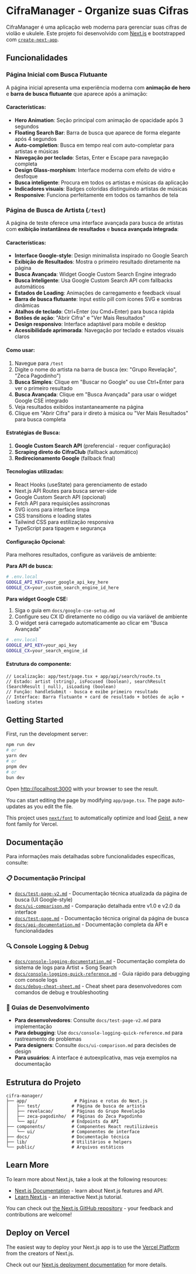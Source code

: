 # CifraManager - Organize suas Cifras

CifraManager é uma aplicação web moderna para gerenciar suas cifras de violão e ukulele. Este projeto foi desenvolvido com [Next.js](https://nextjs.org) e bootstrapped com [`create-next-app`](https://nextjs.org/docs/app/api-reference/cli/create-next-app).

## Funcionalidades

### Página Inicial com Busca Flutuante

A página inicial apresenta uma experiência moderna com **animação de hero** e **barra de busca flutuante** que aparece após a animação:

#### Características:

- **Hero Animation**: Seção principal com animação de opacidade após 3 segundos
- **Floating Search Bar**: Barra de busca que aparece de forma elegante após 4 segundos
- **Auto-completion**: Busca em tempo real com auto-completar para artistas e músicas
- **Navegação por teclado**: Setas, Enter e Escape para navegação completa
- **Design Glass-morphism**: Interface moderna com efeito de vidro e desfoque
- **Busca inteligente**: Procura em todos os artistas e músicas da aplicação
- **Indicadores visuais**: Badges coloridas distinguindo artistas de músicas
- **Responsive**: Funciona perfeitamente em todos os tamanhos de tela

### Página de Busca de Artista (`/test`)

A página de teste oferece uma interface avançada para busca de artistas com **exibição instantânea de resultados** e **busca avançada integrada**:

#### Características:

- **Interface Google-style**: Design minimalista inspirado no Google Search
- **Exibição de Resultados**: Mostra o primeiro resultado diretamente na página
- **Busca Avançada**: Widget Google Custom Search Engine integrado
- **Busca Inteligente**: Usa Google Custom Search API com fallbacks automáticos
- **Estados de Loading**: Animações de carregamento e feedback visual
- **Barra de busca flutuante**: Input estilo pill com ícones SVG e sombras dinâmicas
- **Atalhos de teclado**: Ctrl+Enter (ou Cmd+Enter) para busca rápida
- **Botões de ação**: "Abrir Cifra" e "Ver Mais Resultados"
- **Design responsivo**: Interface adaptável para mobile e desktop
- **Acessibilidade aprimorada**: Navegação por teclado e estados visuais claros

#### Como usar:

1. Navegue para `/test`
2. Digite o nome do artista na barra de busca (ex: "Grupo Revelação", "Zeca Pagodinho")
3. **Busca Simples**: Clique em "Buscar no Google" ou use Ctrl+Enter para ver o primeiro resultado
4. **Busca Avançada**: Clique em "Busca Avançada" para usar o widget Google CSE integrado
5. Veja resultados exibidos instantaneamente na página
6. Clique em "Abrir Cifra" para ir direto à música ou "Ver Mais Resultados" para busca completa

#### Estratégias de Busca:

1. **Google Custom Search API** (preferencial - requer configuração)
2. **Scraping direto do CifraClub** (fallback automático)
3. **Redirecionamento Google** (fallback final)

#### Tecnologias utilizadas:

- React Hooks (useState) para gerenciamento de estado
- Next.js API Routes para busca server-side
- Google Custom Search API (opcional)
- Fetch API para requisições assíncronas
- SVG icons para interface limpa
- CSS transitions e loading states
- Tailwind CSS para estilização responsiva
- TypeScript para tipagem e segurança

#### Configuração Opcional:

Para melhores resultados, configure as variáveis de ambiente:

**Para API de busca:**

```bash
# .env.local
GOOGLE_API_KEY=your_google_api_key_here
GOOGLE_CX=your_custom_search_engine_id_here
```

**Para widget Google CSE:**

1. Siga o guia em `docs/google-cse-setup.md`
2. Configure seu CX ID diretamente no código ou via variável de ambiente
3. O widget será carregado automaticamente ao clicar em "Busca Avançada"

```bash
# .env.local
GOOGLE_API_KEY=your_api_key
GOOGLE_CX=your_search_engine_id
```

#### Estrutura do componente:

```tsx
// Localização: app/test/page.tsx + app/api/search/route.ts
// Estado: artist (string), isFocused (boolean), searchResult (SearchResult | null), isLoading (boolean)
// Função: handleSubmit - busca e exibe primeiro resultado
// Interface: Barra flutuante + card de resultado + botões de ação + loading states
```

## Getting Started

First, run the development server:

```bash
npm run dev
# or
yarn dev
# or
pnpm dev
# or
bun dev
```

Open [http://localhost:3000](http://localhost:3000) with your browser to see the result.

You can start editing the page by modifying `app/page.tsx`. The page auto-updates as you edit the file.

This project uses [`next/font`](https://nextjs.org/docs/app/building-your-application/optimizing/fonts) to automatically optimize and load [Geist](https://vercel.com/font), a new font family for Vercel.

## Documentação

Para informações mais detalhadas sobre funcionalidades específicas, consulte:

### 📋 Documentação Principal

- [`docs/test-page-v2.md`](docs/test-page-v2.md) - Documentação técnica atualizada da página de busca (UI Google-style)
- [`docs/ui-comparison.md`](docs/ui-comparison.md) - Comparação detalhada entre v1.0 e v2.0 da interface
- [`docs/test-page.md`](docs/test-page.md) - Documentação técnica original da página de busca
- [`docs/api-documentation.md`](docs/api-documentation.md) - Documentação completa da API e funcionalidades

### 🔍 Console Logging & Debug

- [`docs/console-logging-documentation.md`](docs/console-logging-documentation.md) - Documentação completa do sistema de logs para Artist + Song Search
- [`docs/console-logging-quick-reference.md`](docs/console-logging-quick-reference.md) - Guia rápido para debugging com console logs
- [`docs/debug-cheat-sheet.md`](docs/debug-cheat-sheet.md) - Cheat sheet para desenvolvedores com comandos de debug e troubleshooting

### 🚀 Guias de Desenvolvimento

- **Para desenvolvedores**: Consulte `docs/test-page-v2.md` para implementação
- **Para debugging**: Use `docs/console-logging-quick-reference.md` para rastreamento de problemas
- **Para designers**: Consulte `docs/ui-comparison.md` para decisões de design
- **Para usuários**: A interface é autoexplicativa, mas veja exemplos na documentação

## Estrutura do Projeto

```
cifra-manager/
├── app/                  # Páginas e rotas do Next.js
│   ├── test/            # Página de busca de artista
│   ├── revelacao/       # Páginas do Grupo Revelação
│   ├── zeca-pagodinho/  # Páginas do Zeca Pagodinho
│   └── api/             # Endpoints da API
├── components/          # Componentes React reutilizáveis
│   └── ui/              # Componentes de interface
├── docs/                # Documentação técnica
├── lib/                 # Utilitários e helpers
└── public/              # Arquivos estáticos
```

## Learn More

To learn more about Next.js, take a look at the following resources:

- [Next.js Documentation](https://nextjs.org/docs) - learn about Next.js features and API.
- [Learn Next.js](https://nextjs.org/learn) - an interactive Next.js tutorial.

You can check out [the Next.js GitHub repository](https://github.com/vercel/next.js) - your feedback and contributions are welcome!

## Deploy on Vercel

The easiest way to deploy your Next.js app is to use the [Vercel Platform](https://vercel.com/new?utm_medium=default-template&filter=next.js&utm_source=create-next-app&utm_campaign=create-next-app-readme) from the creators of Next.js.

Check out our [Next.js deployment documentation](https://nextjs.org/docs/app/building-your-application/deploying) for more details.
